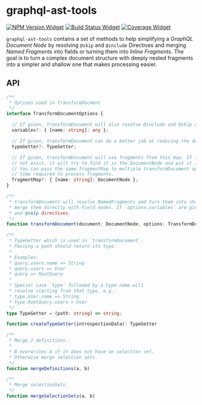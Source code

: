# graphql-ast-tools

[![NPM Version Widget]][npm version]
[![Build Status Widget]][build status]
[![Coverage Widget]][coverage]

`graphql-ast-tools` contains a set of methods to help simplifying a _GraphQL Document Node_ by resolving `@skip` and `@include` Directives and merging _Named Fragments_ into fields or turning them into _Inline Fragments_. The goal is to turn a complex document structure with deeply nested fragments into a simpler and shallow one that makes processing easier.

## API

```ts
/**
 * Options used in transformDocment
 */
interface TransformDocumentOptions {

  // If given, transformDocument will also resolve @include and @skip directives.
  variables?: { [name: string]: any };

  // If given, transformDocument can do a better job at reducing the document.
  typeGetter?: TypeGetter;

  // If given, transformDocument will use fragments from this map. If it does
  // not exist, it will try to find it in the DocumentNode and put it into the map.
  // You can pass the same fragmentMap to multiple transformDocument operations to reduce
  // time required to process fragments.
  fragmentMap?: { [name: string]: DocumentNode };
}

/**
 * transformDocument will resolve NamedFragments and turn them into shallow InlineFragments or if possible
 * merge them directly with Field nodes. If `options.variables` are given it also resolves @include
 * and @skip directives.
 */
function transformDocument(document: DocumentNode, options: TransformDocumentOptions = {}): DocumentNode
```

```ts
/**
 * TypeGetter which is used in `transformDocument`.
 * Passing a path should return its type.
 *
 * Examples:
 * query.users.name => String
 * query.users => User
 * query => RootQuery
 *
 * Special case `type` followed by a type name will
 * resolve starting from that type, e.g.:
 * type.User.name => String
 * type.RootQuery.users = User
 */
type TypeGetter = (path: string) => string;

function createTypeGetter(introspectionData): TypeGetter
```

```ts
/**
 * Merge 2 definitions.
 *
 * B overwrites A if it does not have an selection set.
 * Otherwise merge selection sets.
 */
function mergeDefinitions(a, b)

/**
 * Merge selectionSets.
 */
function mergeSelectionSets(a, b)
```

[npm version]: https://www.npmjs.com/package/graphql-ast-tools

[npm version widget]: https://img.shields.io/npm/v/graphql-ast-tools.svg

[build status]: https://circleci.com/gh/coralproject/graphql-ast-tools

[build status widget]: https://img.shields.io/circleci/project/github/coralproject/graphql-ast-tools.svg

[coverage]: https://codecov.io/gh/coralproject/graphql-ast-tools

[coverage widget]: https://codecov.io/gh/coralproject/graphql-ast-tools/branch/master/graph/badge.svg

